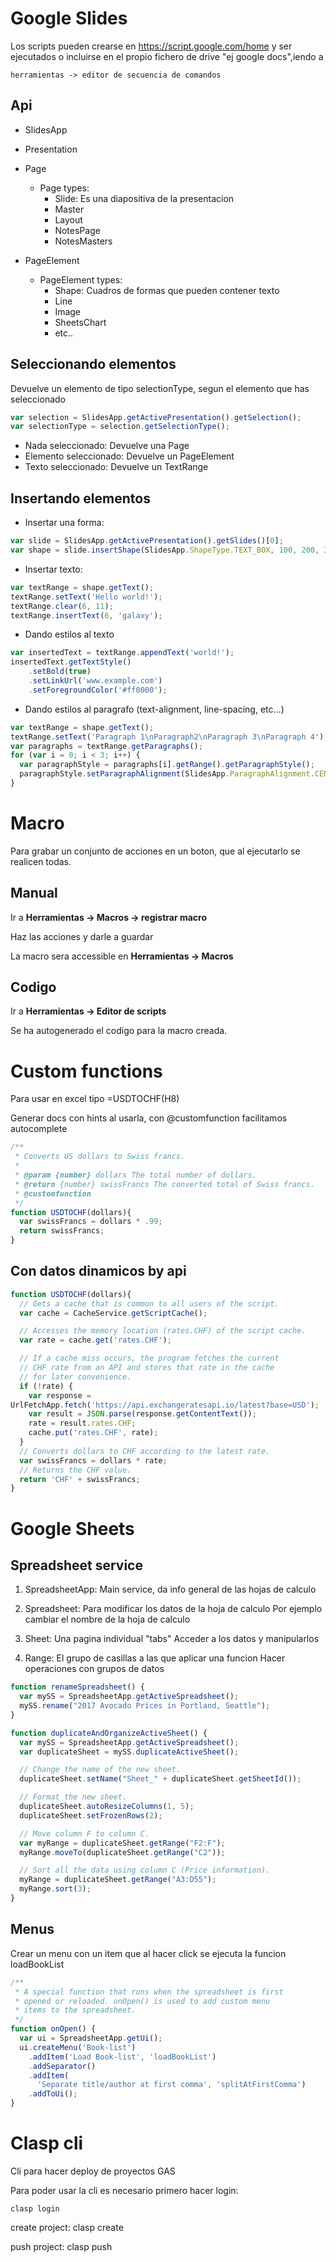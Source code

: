 # Google Slides

Los scripts pueden crearse en https://script.google.com/home y ser ejecutados
o incluirse en el propio fichero de drive "ej google docs",iendo a
```
herramientas -> editor de secuencia de comandos
```

## Api

- SlidesApp

- Presentation

- Page
  - Page types:
    - Slide: Es una diapositiva de la presentacion
    - Master
    - Layout
    - NotesPage
    - NotesMasters

- PageElement
  - PageElement types:
    - Shape: Cuadros de formas que pueden contener texto
    - Line
    - Image
    - SheetsChart
    - etc..
    
## Seleccionando elementos

Devuelve un elemento de tipo selectionType, segun el elemento que has 
seleccionado

```javascript
var selection = SlidesApp.getActivePresentation().getSelection();
var selectionType = selection.getSelectionType();
```
- Nada seleccionado: Devuelve una Page
- Elemento seleccionado: Devuelve un PageElement
- Texto seleccionado: Devuelve un TextRange

## Insertando elementos

- Insertar una forma: 
```javascript
var slide = SlidesApp.getActivePresentation().getSlides()[0];
var shape = slide.insertShape(SlidesApp.ShapeType.TEXT_BOX, 100, 200, 300, 60);
```

- Insertar texto:

```javascript
var textRange = shape.getText();
textRange.setText('Hello world!');
textRange.clear(6, 11);
textRange.insertText(6, 'galaxy');
```

- Dando estilos al texto

```javascript
var insertedText = textRange.appendText('world!');
insertedText.getTextStyle()
    .setBold(true)
    .setLinkUrl('www.example.com')
    .setForegroundColor('#ff0000');
```

- Dando estilos al paragrafo (text-alignment, line-spacing, etc...)
```javascript
var textRange = shape.getText();
textRange.setText('Paragraph 1\nParagraph2\nParagraph 3\nParagraph 4');
var paragraphs = textRange.getParagraphs();
for (var i = 0; i < 3; i++) {
  var paragraphStyle = paragraphs[i].getRange().getParagraphStyle();
  paragraphStyle.setParagraphAlignment(SlidesApp.ParagraphAlignment.CENTER);
}
```


# Macro

Para grabar un conjunto de acciones en un boton, que al ejecutarlo se realicen todas.

## Manual

Ir a **Herramientas -> Macros -> registrar macro**

Haz las acciones y darle a guardar

La macro sera accessible en **Herramientas -> Macros**

## Codigo

Ir a **Herramientas -> Editor de scripts**

Se ha autogenerado el codigo para la macro creada.

# Custom functions

Para usar en excel tipo =USDTOCHF(H8)

Generar docs con hints al usarla, con @customfunction facilitamos autocomplete

```javascript
/**
 * Converts US dollars to Swiss francs.
 * 
 * @param {number} dollars The total number of dollars.
 * @return {number} swissFrancs The converted total of Swiss francs.
 * @customfunction
 */
function USDTOCHF(dollars){
  var swissFrancs = dollars * .99; 
  return swissFrancs;
}
```

## Con datos dinamicos by api

```javascript
function USDTOCHF(dollars){
  // Gets a cache that is common to all users of the script.
  var cache = CacheService.getScriptCache();

  // Accesses the memory location (rates.CHF) of the script cache. 
  var rate = cache.get('rates.CHF');

  // If a cache miss occurs, the program fetches the current
  // CHF rate from an API and stores that rate in the cache
  // for later convenience. 
  if (!rate) {
    var response =
UrlFetchApp.fetch('https://api.exchangeratesapi.io/latest?base=USD');
    var result = JSON.parse(response.getContentText());
    rate = result.rates.CHF;
    cache.put('rates.CHF', rate);
  }
  // Converts dollars to CHF according to the latest rate. 
  var swissFrancs = dollars * rate;
  // Returns the CHF value. 
  return 'CHF' + swissFrancs;
}
```

# Google Sheets

## Spreadsheet service

1. SpreadsheetApp: Main service, da info general de las hojas de calculo
2. Spreadsheet: Para modificar los datos de la hoja de calculo
    Por ejemplo cambiar el nombre de la hoja de calculo
3. Sheet: Una pagina individual "tabs"
    Acceder a los datos y manipularlos
    
4. Range: El grupo de casillas a las que aplicar una funcion
    Hacer operaciones con grupos de datos

```javascript
function renameSpreadsheet() {
  var mySS = SpreadsheetApp.getActiveSpreadsheet();
  mySS.rename("2017 Avocado Prices in Portland, Seattle");
}

function duplicateAndOrganizeActiveSheet() {
  var mySS = SpreadsheetApp.getActiveSpreadsheet();
  var duplicateSheet = mySS.duplicateActiveSheet();

  // Change the name of the new sheet.
  duplicateSheet.setName("Sheet_" + duplicateSheet.getSheetId());

  // Format the new sheet.
  duplicateSheet.autoResizeColumns(1, 5);
  duplicateSheet.setFrozenRows(2);

  // Move column F to column C.
  var myRange = duplicateSheet.getRange("F2:F");
  myRange.moveTo(duplicateSheet.getRange("C2"));

  // Sort all the data using column C (Price information).
  myRange = duplicateSheet.getRange("A3:D55");
  myRange.sort(3);
}
```

## Menus

Crear un menu con un item que al hacer click se ejecuta
la funcion loadBookList

```javascript
/**
 * A special function that runs when the spreadsheet is first
 * opened or reloaded. onOpen() is used to add custom menu
 * items to the spreadsheet.
 */
function onOpen() {
  var ui = SpreadsheetApp.getUi();
  ui.createMenu('Book-list')
    .addItem('Load Book-list', 'loadBookList')
    .addSeparator()
    .addItem(
      'Separate title/author at first comma', 'splitAtFirstComma')
    .addToUi();
}
```




# Clasp cli

Cli para hacer deploy de proyectos GAS

Para poder usar la cli es necesario primero hacer login:

```
clasp login
```

create project: clasp create

push project: clasp push
